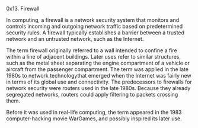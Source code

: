 0x13. Firewall

In computing, a firewall is a network security system that monitors and controls 
incoming and outgoing network traffic based on predetermined security rules. 
A firewall typically establishes a barrier between a trusted network and an untrusted network, 
such as the Internet.

The term firewall originally referred to a wall intended to confine a fire within a line of adjacent buildings.
Later uses refer to similar structures, such as the metal sheet separating the engine compartment of a vehicle or aircraft 
from the passenger compartment. The term was applied in the late 1980s to network technologythat emerged when the Internet 
was fairly new in terms of its global use and connectivity.
The predecessors to firewalls for network security were routers used in the late 1980s. 
Because they already segregated networks, routers could apply filtering to packets crossing them.

Before it was used in real-life computing, the term appeared in the 1983 computer-hacking movie WarGames, and possibly inspired its later use.

